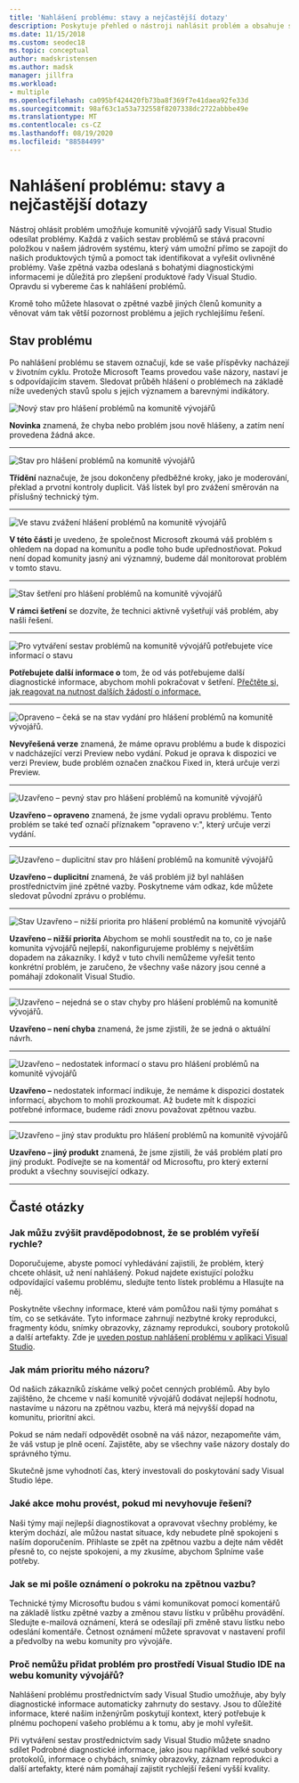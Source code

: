 ```yaml
---
title: 'Nahlášení problému: stavy a nejčastější dotazy'
description: Poskytuje přehled o nástroji nahlásit problém a obsahuje stavy a definice problémů.
ms.date: 11/15/2018
ms.custom: seodec18
ms.topic: conceptual
author: madskristensen
ms.author: madsk
manager: jillfra
ms.workload:
- multiple
ms.openlocfilehash: ca095bf424420fb73ba8f369f7e41daea92fe33d
ms.sourcegitcommit: 98af63c1a53a732558f8207338dc2722abbbe49e
ms.translationtype: MT
ms.contentlocale: cs-CZ
ms.lasthandoff: 08/19/2020
ms.locfileid: "88584499"
---
```

# <a name="report-a-problem-states-and-faq"></a>Nahlášení problému: stavy a nejčastější dotazy

Nástroj ohlásit problém umožňuje komunitě vývojářů sady Visual Studio odesílat problémy. Každá z vašich sestav problémů se stává pracovní položkou v našem jádrovém systému, který vám umožní přímo se zapojit do našich produktových týmů a pomoct tak identifikovat a vyřešit ovlivněné problémy. Vaše zpětná vazba odeslaná s bohatými diagnostickými informacemi je důležitá pro zlepšení produktové řady Visual Studio. Opravdu si vybereme čas k nahlášení problémů.

Kromě toho můžete hlasovat o zpětné vazbě jiných členů komunity a věnovat vám tak větší pozornost problému a jejich rychlejšímu řešení.

## <a name="problem-status"></a>Stav problému

Po nahlášení problému se stavem označují, kde se vaše příspěvky nacházejí v životním cyklu. Protože Microsoft Teams provedou vaše názory, nastaví je s odpovídajícím stavem.  Sledovat průběh hlášení o problémech na základě níže uvedených stavů spolu s jejich významem a barevnými indikátory.

![Nový stav pro hlášení problémů na komunitě vývojářů](../ide/media/ProblemStates/New.jpg)

**Novinka** znamená, že chyba nebo problém jsou nově hlášeny, a zatím není provedena žádná akce.

- - -

![Stav pro hlášení problémů na komunitě vývojářů](../ide/media/ProblemStates/Triaged.jpg)

**Třídění** naznačuje, že jsou dokončeny předběžné kroky, jako je moderování, překlad a prvotní kontroly duplicit. Váš lístek byl pro zvážení směrován na příslušný technický tým.

- - -

![Ve stavu zvážení hlášení problémů na komunitě vývojářů](../ide/media/ProblemStates/UnderConsideration.jpg)

**V této části** je uvedeno, že společnost Microsoft zkoumá váš problém s ohledem na dopad na komunitu a podle toho bude upřednostňovat. Pokud není dopad komunity jasný ani významný, budeme dál monitorovat problém v tomto stavu.

- - -

![Stav šetření pro hlášení problémů na komunitě vývojářů](../ide/media/ProblemStates/UnderInvestigation.jpg)

**V rámci šetření** se dozvíte, že technici aktivně vyšetřují váš problém, aby našli řešení.

- - -

![Pro vytváření sestav problémů na komunitě vývojářů potřebujete více informací o stavu](../ide/media/ProblemStates/NeedMoreInfo.jpg)

**Potřebujete další informace o** tom, že od vás potřebujeme další diagnostické informace, abychom mohli pokračovat v šetření.  [Přečtěte si, jak reagovat na nutnost dalších žádostí o informace.](./how-to-report-a-problem-with-visual-studio.md#when-further-information-is-needed)

- - -

![Opraveno – čeká se na stav vydání pro hlášení problémů na komunitě vývojářů.](../ide/media/ProblemStates/FixedPendingRelease.jpg)

**Nevyřešená verze** znamená, že máme opravu problému a bude k dispozici v nadcházející verzi Preview nebo vydání.  Pokud je oprava k dispozici ve verzi Preview, bude problém označen značkou Fixed in, která určuje verzi Preview.

- - -

![Uzavřeno – pevný stav pro hlášení problémů na komunitě vývojářů](../ide/media/ProblemStates/ClosedFixed.jpg)

**Uzavřeno – opraveno** znamená, že jsme vydali opravu problému. Tento problém se také teď označí příznakem "opraveno v:", který určuje verzi vydání.

- - -

![Uzavřeno – duplicitní stav pro hlášení problémů na komunitě vývojářů](../ide/media/ProblemStates/ClosedDuplicate.jpg)

**Uzavřeno – duplicitní** znamená, že váš problém již byl nahlášen prostřednictvím jiné zpětné vazby. Poskytneme vám odkaz, kde můžete sledovat původní zprávu o problému.

- - -

![Stav Uzavřeno – nižší priorita pro hlášení problémů na komunitě vývojářů](../ide/media/ProblemStates/ClosedLowerPriority.jpg)

**Uzavřeno – nižší priorita** Abychom se mohli soustředit na to, co je naše komunita vývojářů nejlepší, nakonfigurujeme problémy s největším dopadem na zákazníky. I když v tuto chvíli nemůžeme vyřešit tento konkrétní problém, je zaručeno, že všechny vaše názory jsou cenné a pomáhají zdokonalit Visual Studio.

- - -

![Uzavřeno – nejedná se o stav chyby pro hlášení problémů na komunitě vývojářů.](../ide/media/ProblemStates/ClosedNotABug.jpg)

**Uzavřeno – není chyba**  znamená, že jsme zjistili, že se jedná o aktuální návrh.

- - -

![Uzavřeno – nedostatek informací o stavu pro hlášení problémů na komunitě vývojářů](../ide/media/ProblemStates/ClosedNotEnoughInfo.jpg)

**Uzavřeno –** nedostatek informací indikuje, že nemáme k dispozici dostatek informací, abychom to mohli prozkoumat. Až budete mít k dispozici potřebné informace, budeme rádi znovu považovat zpětnou vazbu.

- - -

![Uzavřeno – jiný stav produktu pro hlášení problémů na komunitě vývojářů](../ide/media/ProblemStates/ClosedOtherProduct.jpg)

**Uzavřeno – jiný produkt** znamená, že jsme zjistili, že váš problém platí pro jiný produkt. Podívejte se na komentář od Microsoftu, pro který externí produkt a všechny související odkazy.

- - -

## <a name="faq"></a>Časté otázky

### <a name="how-can-i-increase-the-chance-of-my-problem-getting-resolved-quickly"></a>Jak můžu zvýšit pravděpodobnost, že se problém vyřeší rychle?

Doporučujeme, abyste pomocí vyhledávání zajistili, že problém, který chcete ohlásit, už není nahlášený. Pokud najdete existující položku odpovídající vašemu problému, sledujte tento lístek problému a Hlasujte na něj.

Poskytněte všechny informace, které vám pomůžou naši týmy pomáhat s tím, co se setkáváte.  Tyto informace zahrnují nezbytné kroky reprodukci, fragmenty kódu, snímky obrazovky, záznamy reprodukci, soubory protokolů a další artefakty.  Zde je [uveden postup nahlášení problému v aplikaci Visual Studio](./how-to-report-a-problem-with-visual-studio.md).

### <a name="how-is-my-feedback-prioritized"></a>Jak mám prioritu mého názoru?

Od našich zákazníků získáme velký počet cenných problémů. Aby bylo zajištěno, že chceme v naší komunitě vývojářů dodávat nejlepší hodnotu, nastavíme u názoru na zpětnou vazbu, která má nejvyšší dopad na komunitu, prioritní akci.

Pokud se nám nedaří odpovědět osobně na váš názor, nezapomeňte vám, že váš vstup je plně ocení. Zajistěte, aby se všechny vaše názory dostaly do správného týmu.

Skutečně jsme vyhodnotí čas, který investovali do poskytování sady Visual Studio lépe.

### <a name="what-actions-can-i-take-if-im-not-satisfied-with-the-resolution"></a>Jaké akce mohu provést, pokud mi nevyhovuje řešení?

Naši týmy mají nejlepší diagnostikovat a opravovat všechny problémy, ke kterým dochází, ale můžou nastat situace, kdy nebudete plně spokojeni s naším doporučením. Přihlaste se zpět na zpětnou vazbu a dejte nám vědět přesně to, co nejste spokojeni, a my zkusíme, abychom Splníme vaše potřeby.

### <a name="how-will-i-get-notified-of-progress-on-my-feedback"></a>Jak se mi pošle oznámení o pokroku na zpětnou vazbu?

Technické týmy Microsoftu budou s vámi komunikovat pomocí komentářů na základě lístku zpětné vazby a změnou stavu lístku v průběhu provádění. Sledujte e-mailová oznámení, která se odesílají při změně stavu lístku nebo odeslání komentáře.  Četnost oznámení můžete spravovat v nastavení profil a předvolby na webu komunity pro vývojáře.

### <a name="why-cant-i-add-a-problem-for-visual-studio-ide-on-the-developer-community-website"></a>Proč nemůžu přidat problém pro prostředí Visual Studio IDE na webu komunity vývojářů?

Nahlášení problému prostřednictvím sady Visual Studio umožňuje, aby byly diagnostické informace automaticky zahrnuty do sestavy. Jsou to důležité informace, které našim inženýrům poskytují kontext, který potřebuje k plnému pochopení vašeho problému a k tomu, aby je mohl vyřešit.

Při vytváření sestav prostřednictvím sady Visual Studio můžete snadno sdílet Podrobné diagnostické informace, jako jsou například velké soubory protokolů, informace o chybách, snímky obrazovky, záznam reprodukci a další artefakty, které nám pomáhají zajistit rychlejší řešení vyšší kvality.
